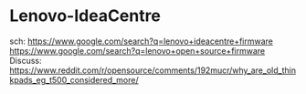 # Lenovo-IdeaCentre
sch: https://www.google.com/search?q=lenovo+ideacentre+firmware https://www.google.com/search?q=lenovo+open+source+firmware Discuss: https://www.reddit.com/r/opensource/comments/192mucr/why_are_old_thinkpads_eg_t500_considered_more/
